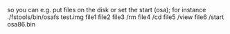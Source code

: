 so you can e.g. put files on the disk or set the start (osa); for instance <br>
./fstools/bin/osafs test.img file1 file2 file3 /rm file4 /cd file5 /view file6 /start osa86.bin